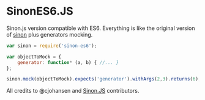 # SinonES6.JS
Sinon.js version compatible with ES6.
Everything is like the original version of [sinon](http://github.com/cjohansen/Sinon.JS) plus generators mocking.
``` js
var sinon = require('sinon-es6');

var objectToMock = {
    generator: function* (a, b) { //... }
};

sinon.mock(objectToMock).expects('generator').withArgs(2,3).returns(6);
```

All credits to @cjohansen and [Sinon.JS](http://github.com/cjohansen/Sinon.JS) contributors.